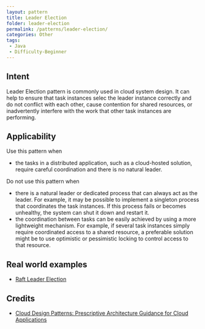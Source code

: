 ```yaml
---
layout: pattern
title: Leader Election
folder: leader-election
permalink: /patterns/leader-election/
categories: Other
tags:
 - Java
 - Difficulty-Beginner
---
```


## Intent
Leader Election pattern is commonly used in cloud system design. It can help to ensure that task instances selec the leader instance correctly and do not conflict with each other, cause contention for shared resources, or inadvertently interfere with the work that other task instances are performing.

## Applicability
Use this pattern when

* the tasks in a distributed application, such as a cloud-hosted solution, require careful coordination and there is no natural leader.

Do not use this pattern when

* there is a natural leader or dedicated process that can always act as the leader. For example, it may be possible to implement a singleton process that coordinates the task instances. If this process fails or becomes unhealthy, the system can shut it down and restart it.
* the coordination between tasks can be easily achieved by using a more lightweight mechanism. For example, if several task instances simply require coordinated access to a shared resource, a preferable solution might be to use optimistic or pessimistic locking to control access to that resource.

## Real world examples

* [Raft Leader Election](https://github.com/ronenhamias/raft-leader-election)

## Credits

* [ Cloud Design Patterns: Prescriptive Architecture Guidance for Cloud Applications](https://docs.microsoft.com/en-us/previous-versions/msp-n-p/dn568104(v=pandp.10))
